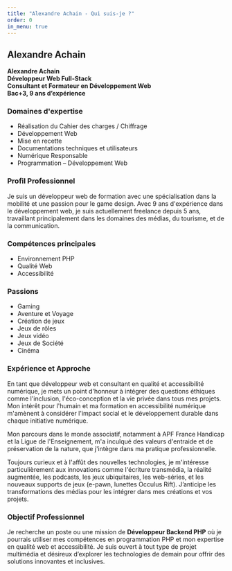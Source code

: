 ```yaml
---
title: "Alexandre Achain - Qui suis-je ?"
order: 0
in_menu: true
---
```

## Alexandre Achain

**Alexandre Achain**  
**Développeur Web Full-Stack**  
**Consultant et Formateur en Développement Web**  
**Bac+3, 9 ans d’expérience**  

### Domaines d'expertise
- Réalisation du Cahier des charges / Chiffrage
- Développement Web
- Mise en recette
- Documentations techniques et utilisateurs
- Numérique Responsable
- Programmation – Développement Web

### Profil Professionnel
Je suis un développeur web de formation avec une spécialisation dans la mobilité et une passion pour le game design. Avec 9 ans d'expérience dans le développement web, je suis actuellement freelance depuis 5 ans, travaillant principalement dans les domaines des médias, du tourisme, et de la communication.

### Compétences principales
- Environnement PHP
- Qualité Web
- Accessibilité

### Passions
- Gaming
- Aventure et Voyage
- Création de jeux
- Jeux de rôles
- Jeux vidéo
- Jeux de Société
- Cinéma

### Expérience et Approche
En tant que développeur web et consultant en qualité et accessibilité numérique, je mets un point d'honneur à intégrer des questions éthiques comme l'inclusion, l'éco-conception et la vie privée dans tous mes projets. Mon intérêt pour l'humain et ma formation en accessibilité numérique m'amènent à considérer l'impact social et le développement durable dans chaque initiative numérique.

Mon parcours dans le monde associatif, notamment à APF France Handicap et la Ligue de l'Enseignement, m'a inculqué des valeurs d'entraide et de préservation de la nature, que j'intègre dans ma pratique professionnelle.

Toujours curieux et à l'affût des nouvelles technologies, je m'intéresse particulièrement aux innovations comme l'écriture transmédia, la réalité augmentée, les podcasts, les jeux ubiquitaires, les web-séries, et les nouveaux supports de jeux (e-pawn, lunettes Occulus Rift). J’anticipe les transformations des médias pour les intégrer dans mes créations et vos projets.

### Objectif Professionnel
Je recherche un poste ou une mission de **Développeur Backend PHP** où je pourrais utiliser mes compétences en programmation PHP et mon expertise en qualité web et accessibilité. Je suis ouvert à tout type de projet multimédia et désireux d’explorer les technologies de demain pour offrir des solutions innovantes et inclusives. 